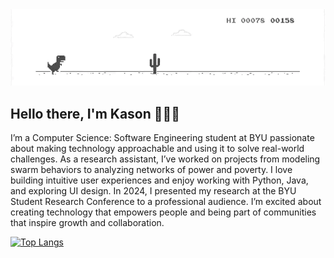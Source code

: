 <img src="dino-game.gif" alt="Description of the GIF">

## Hello there, I'm Kason 👨🏽‍💻

I’m a Computer Science: Software Engineering student at BYU passionate about making technology approachable and using it to solve real-world challenges. As a research assistant, I’ve worked on projects from modeling swarm behaviors to analyzing networks of power and poverty. I love building intuitive user experiences and enjoy working with Python, Java, and exploring UI design. In 2024, I presented my research at the BYU Student Research Conference to a professional audience. I’m excited about creating technology that empowers people and being part of communities that inspire growth and collaboration.

[![Top Langs](https://github-readme-stats.vercel.app/api/top-langs/?username=kgstubbart)](https://github.com/kgstubbart)
